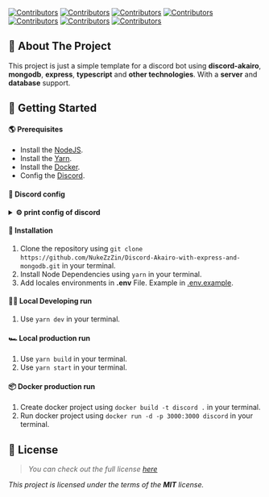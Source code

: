 [![Contributors][repo_shield]][repo] [![Contributors][license_shield]][license] [![Contributors][issues_shield]][issues] [![Contributors][pull_shield]][pull] [![Contributors][forks_shield]][forks] [![Contributors][stars_shield]][stars] [![Contributors][contributors_shield]][contributors]

## 🌌 About The Project

This project is just a simple template for a discord bot using **discord-akairo**, **mongodb**, **express**, **typescript** and **other technologies**. With a **server** and **database** support.

## 🚀 Getting Started

#### 🌎 Prerequisites
- Install the [NodeJS](https://nodejs.org/en/).
- Install the [Yarn](https://yarnpkg.com).
- Install the [Docker](https://www.docker.com).
- Config the [Discord](https://discord.com/developers/applications).
<!-- - Add locales environments in **.env** File. -->
<!-- - Install Node Dependencies using `yarn` in your terminal. -->

#### 🧶 Discord config
<details close="close">
    <summary><strong>⚙️ print config of discord</strong></summary>
    </br>
    <a href="https://discord.com/developers/applications"><img src="https://github.com/NukeZzZin/Discord-Akairo-with-express-and-mongodb/blob/master/assets/Captura%20de%20tela%202021-09-07%20194028.png?raw=true"/></a>
    </br>
    <a href="https://discord.com/developers/applications"><img src="https://github.com/NukeZzZin/Discord-Akairo-with-express-and-mongodb/blob/master/assets/imagem_2021-09-09_182214.png?raw=true"/></a>
</details>

#### 🚚 Installation
1. Clone the repository using `git clone https://github.com/NukeZzZin/Discord-Akairo-with-express-and-mongodb.git` in your terminal.
2. Install Node Dependencies using `yarn` in your terminal.
3. Add locales environments in **.env** File. Example in [.env.example](https://github.com/NukeZzZin/Discord-Akairo-with-express-and-mongodb/blob/master/.env.example).

#### 🐱‍💻 Local Developing run
1. Use `yarn dev` in your terminal.
   
#### 🏎️ Local production run
1. Use `yarn build` in your terminal.
2. Use `yarn start` in your terminal.

#### 📦 Docker production run
1. Create docker project using `docker build -t discord .` in your terminal.
2. Run docker project using `docker run -d -p 3000:3000 discord` in your terminal.

## 📝 License

> *You can check out the full license [here](license)*

*This project is licensed under the terms of the **MIT** license.*

<!-- Markdown links & images -->

[twitter]: https://twitter.com/nuke_zin
[repo]: https://github.com/NukeZzZin/Discord-Akairo-with-express-and-mongodb
[license]: https://github.com/NukeZzZin/Discord-Akairo-with-express-and-mongodb/blob/master/LICENSE
[issues]: https://github.com/NukeZzZin/Discord-Akairo-with-express-and-mongodb/issues
[pull]: https://github.com/NukeZzZin/Discord-Akairo-with-express-and-mongodb/pulls
[forks]: https://github.com/NukeZzZin/Discord-Akairo-with-express-and-mongodb/network/members
[stars]: https://github.com/NukeZzZin/Discord-Akairo-with-express-and-mongodb/stargazers
[contributors]: https://github.com/NukeZzZin/Discord-Akairo-with-express-and-mongodb/graphs/contributors
[repo_shield]: https://img.shields.io/github/repo-size/NukeZzZin/Discord-Akairo-with-express-and-mongodb?style=for-the-badge
[license_shield]: https://img.shields.io/github/license/NukeZzZin/Discord-Akairo-with-express-and-mongodb?style=for-the-badge
[issues_shield]: https://img.shields.io/github/issues/NukeZzZin/Discord-Akairo-with-express-and-mongodb?style=for-the-badge
[pull_shield]: https://img.shields.io/github/issues/NukeZzZin/Discord-Akairo-with-express-and-mongodb?style=for-the-badge
[forks_shield]: https://img.shields.io/github/forks/NukeZzZin/Discord-Akairo-with-express-and-mongodb?style=for-the-badge
[stars_shield]: https://img.shields.io/github/stars/NukeZzZin/Discord-Akairo-with-express-and-mongodb?style=for-the-badge
[contributors_shield]: https://img.shields.io/github/contributors/NukeZzZin/Discord-Akairo-with-express-and-mongodb?style=for-the-badge
